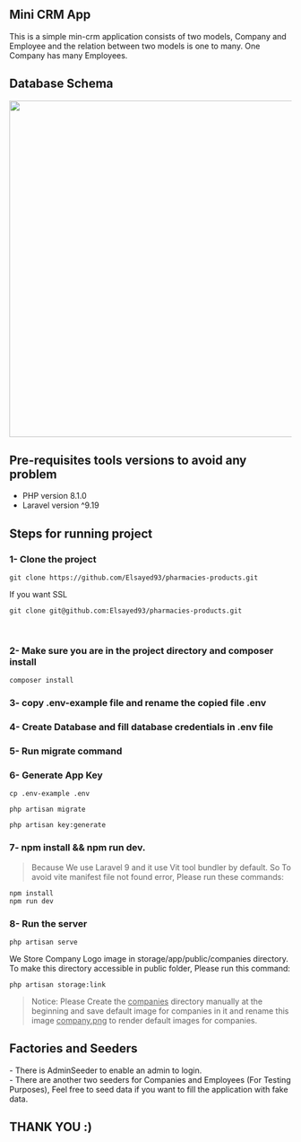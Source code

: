## Mini CRM App

<p> 
This is a simple min-crm application consists of two models, Company and Employee and the relation between two models is one to many.
One Company has many Employees.
</p>

## Database Schema

<img src="https://user-images.githubusercontent.com/66916174/208264419-14c68654-7b3c-43d6-a4f7-d74dfaa1a219.PNG" width=600 />

## Pre-requisites tools versions to avoid any problem

-   PHP version 8.1.0
-   Laravel version ^9.19

## Steps for running project

### 1- Clone the project

```
git clone https://github.com/Elsayed93/pharmacies-products.git
```

<p>If you want SSL </p>

```
git clone git@github.com:Elsayed93/pharmacies-products.git
```

<br>

### 2- Make sure you are in the project directory and composer install

```
composer install
```

### 3- copy .env-example file and rename the copied file .env

### 4- Create Database and fill database credentials in .env file

### 5- Run migrate command

### 6- Generate App Key

```
cp .env-example .env

php artisan migrate

php artisan key:generate
```

### 7- npm install && npm run dev.

> Because We use Laravel 9 and it use Vit tool bundler by default. So To avoid vite manifest file not found error, Please run these commands: 

```
npm install
npm run dev
```

### 8- Run the server

```
php artisan serve
```

<p> 
We Store Company Logo image in storage/app/public/companies directory.
To make this directory accessible in public folder, Please run this command: 
</p>

```
php artisan storage:link
```

> Notice: Please Create the <ins>companies</ins> directory manually at the beginning and save default image for companies in it and rename this image <ins>company.png</ins> to render default images for companies.

## Factories and Seeders

<p> 
    - There is AdminSeeder to enable an admin to login. <br />
    - There are another two seeders for Companies and Employees (For Testing Purposes), Feel free to seed data if you want to fill the application with fake data.
</p>


## THANK YOU :)
